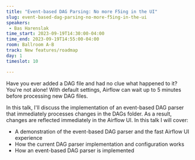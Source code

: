 ```yaml
---
title: "Event-based DAG Parsing: No more F5ing in the UI"
slug: event-based-dag-parsing-no-more-f5ing-in-the-ui
speakers:
 - Bas Harenslak
time_start: 2023-09-19T14:30:00-04:00
time_end: 2023-09-19T14:55:00-04:00
room: Ballroom A-B
track: New features/roadmap
day: 1
timeslot: 10

---
```


Have you ever added a DAG file and had no clue what happened to it? You're not alone! With default settings, Airflow can wait up to 5 minutes before processing new DAG files.

In this talk, I'll discuss the implementation of an event-based DAG parser that immediately processes changes in the DAGs folder. As a result, changes are reflected immediately in the Airflow UI. In this talk I will cover: 
 
 * A demonstration of the event-based DAG parser and the fast Airflow UI experience 
 * How the current DAG parser implementation and configuration works
 * How an event-based DAG parser is implemented
